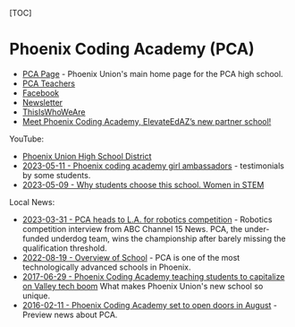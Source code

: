 <!--
DESCRIPTION: Links to PCA web pages.
-->
[TOC]

# Phoenix Coding Academy (PCA)


* [PCA Page](https://www.pxu.org/coding) - Phoenix Union's main home page for the PCA high school.
* [PCA Teachers](https://www.pxu.org/site/Default.aspx?PageType=1&SiteID=5254&ChannelID=5348&DirectoryType=6)
* [Facebook](https://www.facebook.com/phxcoding/)
* [Newsletter](https://www.smore.com/c0nes-phoen)
* [ThisIsWhoWeAre](https://www.smore.com/htskc-thisiswhoweare)
* [Meet Phoenix Coding Academy, ElevateEdAZ’s new partner school!](https://phoenixchamber.com/2020/07/15/meet-phoenix-coding-academy-elevateedazs-new-partner-school/)

YouTube:

* [Phoenix Union High School District](https://www.youtube.com/@PhoenixUnion)
* [2023-05-11 - Phoenix coding academy girl ambassadors](https://www.youtube.com/watch?v=sP7l1OU_DxU) - testimonials by some students.
* [2023-05-09 - Why students choose this school. Women in STEM](https://www.youtube.com/watch?v=bQY4KYKsPq0)

Local News:

* [2023-03-31 - PCA heads to L.A. for robotics competition](https://www.youtube.com/watch?v=B17WhM-0l78) - Robotics competition interview from ABC Channel 15 News. PCA, the under-funded underdog team, wins the championship after barely missing the qualification threshold.
* [2022-08-19 - Overview of School](https://www.youtube.com/watch?v=XnKyKi_br-s) - PCA is one of the most technologically advanced schools in Phoenix.
* [2017-06-29 - Phoenix Coding Academy teaching students to capitalize on Valley tech boom](https://www.youtube.com/watch?v=0a8_wuR0D6M) What makes Phoenix Union's new school so unique.
* [2016-02-11 - Phoenix Coding Academy set to open doors in August](https://www.youtube.com/watch?v=vXaMjQ2977I) - Preview news about PCA.